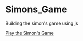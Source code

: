 # Simons_Game
Building the simon's game using js

[Play the Simon's Game](https://divyesh-ashok.github.io/Simons_Game/)
